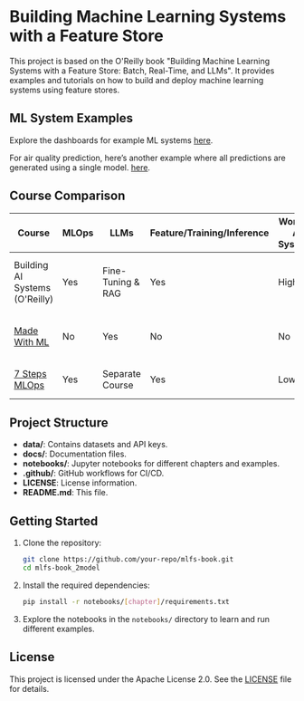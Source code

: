 # Building Machine Learning Systems with a Feature Store

This project is based on the O'Reilly book "Building Machine Learning Systems with a Feature Store: Batch, Real-Time, and LLMs". It provides examples and tutorials on how to build and deploy machine learning systems using feature stores.

## ML System Examples

Explore the dashboards for example ML systems [here](https://github.com/AMomozZz/mlfs-book).

For air quality prediction, here’s another example where all predictions are generated using a single model. [here](https://amomozzz.github.io/mlfs-book/).

## Course Comparison

| Course                         | MLOps | LLMs             | Feature/Training/Inference | Working AI Systems | Focus |
|--------------------------------|-------|------------------|----------------------------|--------------------|-------|
| Building AI Systems (O'Reilly) | Yes   | Fine-Tuning & RAG| Yes                        | High               | Project-based, Software Engineering, Fundamentals |
| [Made With ML](https://madewithml.com/) | No    | Yes            | No                         | No                 | Software Engineering, Model Training |
| [7 Steps MLOps](https://www.pauliusztin.me/courses/the-full-stack-7-steps-mlops-framework) | Yes   | Separate Course | Yes                        | Low                | Learning Tools and Project |

## Project Structure

- **data/**: Contains datasets and API keys.
- **docs/**: Documentation files.
- **notebooks/**: Jupyter notebooks for different chapters and examples.
- **.github/**: GitHub workflows for CI/CD.
- **LICENSE**: License information.
- **README.md**: This file.

## Getting Started

1. Clone the repository:
    ```sh
    git clone https://github.com/your-repo/mlfs-book.git
    cd mlfs-book_2model
    ```

2. Install the required dependencies:
    ```sh
    pip install -r notebooks/[chapter]/requirements.txt
    ```

3. Explore the notebooks in the `notebooks/` directory to learn and run different examples.

## License

This project is licensed under the Apache License 2.0. See the [LICENSE](LICENSE) file for details.

